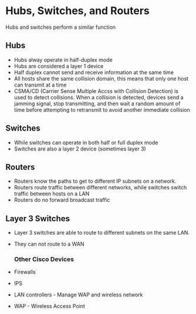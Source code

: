 # Hubs, Switches, and Routers

Hubs and switches perform a similar function

## Hubs

- Hubs alway operate in half-duplex mode
- Hubs are considered a layer 1 device
- Half duplex cannot send and receive information at the same time
- All hosts share the same collision domain, this means that only one host can transmit at a time
- CSMA/CD (Carrier Sense Multiple Accss with Collision Detection) is used to detect collisions. When a collision is detected, devices send a jamming signal, stop transmitting, and then wait a random amount of time before attempting to retransmit to avoid another immediate collision

## Switches

- While switches can operate in both half or full duplex mode
- Switches are also a layer 2 device (sometimes layer 3)

 ## Routers

 - Routers know the paths to get to different IP subnets on a network.
 - Routers route traffic between different networks, while switches switch traffic between hosts on a LAN
 - Routers do no forward broadcast traffic

## Layer 3 Switches

- Layer 3 switches are able to route to different subnets on the same LAN.
- They can not route to a WAN

  ### Other Cisco Devices

 - Firewalls
 - IPS
 - LAN controllers - Manage WAP and wireless network
 - WAP - Wireless Access Point

